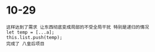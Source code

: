 # 10-29
    这样达到了需求 让东西彻底变成局部的不受全局干扰 特别是递归的情况
    let temp = [...a];
    this.list.push(temp);
    完成了 八皇后项目
    
    